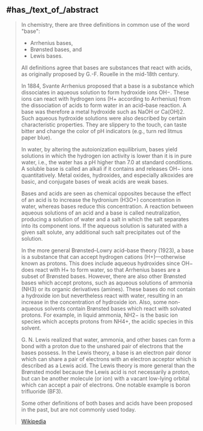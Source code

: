 ﻿---
aliases:
- "Base (chemistry)"
- Base(chemistry)
has_id_wikidata: Q11193
has_use:
- "[[_Standards/WikiData/WD~acid–base reaction,378751]]"
- "[[_Standards/WikiData/WD~acidity regulator,898753]]"
different_from:
- '[[_Standards/WikiData/WD~alkali,485742]]'
- '[[_Standards/WikiData/WD~base,29841371]]'
image: "http://commons.wikimedia.org/wiki/Special:FilePath/Sodium%20hydroxide%20solution.jpg"
IEV_number: 114-01-18
described_by_source:
- "[[_Standards/WikiData/WD~New Encyclopedic Dictionary,19190511]]"
- "[[_Standards/WikiData/WD~Armenian Soviet Encyclopedia, vol. 6,124737633]]"
instance_of: "[[_Standards/WikiData/WD~class of chemical entities with similar applications or functions,56256173]]"
opposite_of: '[[_Standards/WikiData/WD~acid,11158]]'
subclass_of: "[[_Standards/WikiData/WD~chemical compound,11173]]"
Commons_category: Bases
---

## #has_/text_of_/abstract 

> In chemistry, there are three definitions in common use of the word "base": 
> - Arrhenius bases, 
> - Brønsted bases, and 
> - Lewis bases. 
> 
> All definitions agree that bases are substances that react with acids, 
> as originally proposed by G.-F. Rouelle in the mid-18th century.
>
> In 1884, Svante Arrhenius proposed that a base is a substance which dissociates in aqueous solution to form hydroxide ions OH−. These ions can react with hydrogen ions (H+ according to Arrhenius) from the dissociation of acids to form water in an acid–base reaction. A base was therefore a metal hydroxide such as NaOH or Ca(OH)2. Such aqueous hydroxide solutions were also described by certain characteristic properties. They are slippery to the touch, can taste bitter and change the color of pH indicators (e.g., turn red litmus paper blue).
>
> In water, by altering the autoionization equilibrium, bases yield solutions in which the hydrogen ion activity is lower than it is in pure water, i.e., the water has a pH higher than 7.0 at standard conditions. A soluble base is called an alkali if it contains and releases OH− ions quantitatively. Metal oxides, hydroxides, and especially alkoxides are basic, and conjugate bases of weak acids are weak bases.
>
> Bases and acids are seen as chemical opposites because the effect of an acid is to increase the hydronium (H3O+) concentration in water, whereas bases reduce this concentration. A reaction between aqueous solutions of an acid and a base is called neutralization, producing a solution of water and a salt in which the salt separates into its component ions. If the aqueous solution is saturated with a given salt solute, any additional such salt precipitates out of the solution.
>
> In the more general Brønsted–Lowry acid–base theory (1923), a base is a substance that can accept hydrogen cations (H+)—otherwise known as protons. This does include aqueous hydroxides since OH− does react with H+ to form water, so that Arrhenius bases are a subset of Brønsted bases. However, there are also other Brønsted bases which accept protons, such as aqueous solutions of ammonia (NH3) or its organic derivatives (amines). These bases do not contain a hydroxide ion but nevertheless react with water, resulting in an increase in the concentration of hydroxide ion. Also, some non-aqueous solvents contain Brønsted bases which react with solvated protons. For example, in liquid ammonia, NH2− is the basic ion species which accepts protons from NH4+, the acidic species in this solvent.
>
> G. N. Lewis realized that water, ammonia, and other bases can form a bond with a proton due to the unshared pair of electrons that the bases possess. In the Lewis theory, a base is an electron pair donor which can share a pair of electrons with an electron acceptor which is described as a Lewis acid. The Lewis theory is more general than the Brønsted model because the Lewis acid is not necessarily a proton, but can be another molecule (or ion) with a vacant low-lying orbital which can accept a pair of electrons. One notable example is boron trifluoride (BF3).
>
> Some other definitions of both bases and acids have been proposed in the past, but are not commonly used today.
>
> [Wikipedia](https://en.wikipedia.org/wiki/Base%20(chemistry))

